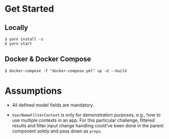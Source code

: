 # Get Started

## Locally

```shell
$ yarn install -s
$ yarn start
```

## Docker & Docker Compose

```shell
$ docker-compose -f "docker-compose.yml" up -d --build
```

# Assumptions

- All defined model fields are mandatory.

- `UserNameFilterContext` is only for demonstration purposes, e.g., how to use multiple contexts in
  an app. For this particular challenge, filtered results and filter input change handling could've
  been done in the parent component solely and pass down as `props`.
